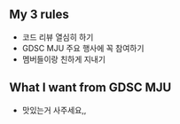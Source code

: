 ## My 3 rules
- 코드 리뷰 열심히 하기
- GDSC MJU 주요 행사에 꼭 참여하기
- 멤버들이랑 친하게 지내기

## What I want from GDSC MJU
- 맛있는거 사주세요,,
